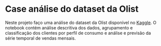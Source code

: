 # Case análise do dataset da Olist

Neste projeto faço uma análise do dataset da Olist disponível no [Kaggle](https://www.kaggle.com/datasets/olistbr/brazilian-ecommerce).
O notebook contém análise descritiva dos dados, agrupamento e classificação dos clientes por perfil de consumo e análise e previsão da série temporal de vendas mensais.
